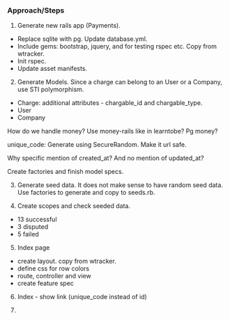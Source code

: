 ### Approach/Steps

1. Generate new rails app (Payments).

- Replace sqlite with pg. Update database.yml.
- Include gems: bootstrap, jquery, and for testing rspec etc. Copy from wtracker.
- Init rspec.
- Update asset manifests.

2. Generate Models. Since a charge can belong to an User or a Company, use STI polymorphism.

- Charge: additional attributes - chargable_id and chargable_type.
- User
- Company

How do we handle money? Use money-rails like in learntobe? Pg money?

unique_code: Generate using SecureRandom. Make it url safe.

Why specific mention of created_at? And no mention of updated_at?

Create factories and finish model specs.

3. Generate seed data. It does not make sense to have random seed data. Use factories to generate and copy to seeds.rb.

4. Create scopes and check seeded data.
- 13 successful
- 3 disputed
- 5 failed

5. Index page
  - create layout. copy from wtracker.
  - define css for row colors
  - route, controller and view
  - create feature spec

6. Index - show link (unique_code instead of id)

7.